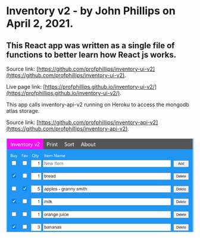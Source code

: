 # Inventory v2 - by John Phillips on April 2, 2021.

## This React app was written as a single file of functions to better learn how React js works.

Source link: [https://github.com/profphillips/inventory-ui-v2](https://github.com/profphillips/inventory-ui-v2).

Live page link: [https://profphillips.github.io/inventory-ui-v2/](https://profphillips.github.io/inventory-ui-v2/).

This app calls inventory-api-v2 running on Heroku to access the mongodb atlas storage.

Source link: [https://github.com/profphillips/inventory-api-v2](https://github.com/profphillips/inventory-api-v2).

<img src="./appscreenshot.png">

